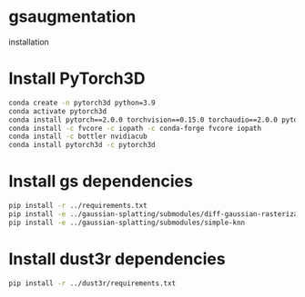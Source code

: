 # gsaugmentation

installation 

# Install PyTorch3D
```bash
conda create -n pytorch3d python=3.9
conda activate pytorch3d
conda install pytorch==2.0.0 torchvision==0.15.0 torchaudio==2.0.0 pytorch-cuda=11.8 -c pytorch -c nvidia
conda install -c fvcore -c iopath -c conda-forge fvcore iopath
conda install -c bottler nvidiacub
conda install pytorch3d -c pytorch3d
```

# Install gs dependencies
```bash 
pip install -r ../requirements.txt
pip install -e ../gaussian-splatting/submodules/diff-gaussian-rasterization
pip install -e ../gaussian-splatting/submodules/simple-knn
```

# Install dust3r dependencies
```bash
pip install -r ../dust3r/requirements.txt
```


